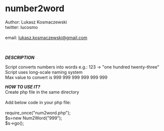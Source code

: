 number2word
===========

Author: Lukasz Kosmaczewski<br>
twitter: lucosmo<br>							 
email: lukasz.kosmaczewski@gmail.com<br><br><br>

<b><i>DESCRIPTION</i></b>

Script converts numbers into words e.g.:
123 -> "one hundred twenty-three"			 	
Script uses long-scale naming system		
Max value to convert is 999 999 999 999 999 999

<b><i>HOW TO USE IT?</b></i>
<br>
Create php file in the same directory
<br><br>
Add below code in your php file:
<br><br>
require_once("num2word.php");<br>
$s=new Num2Word("999");<br>
$s->go();<br>


